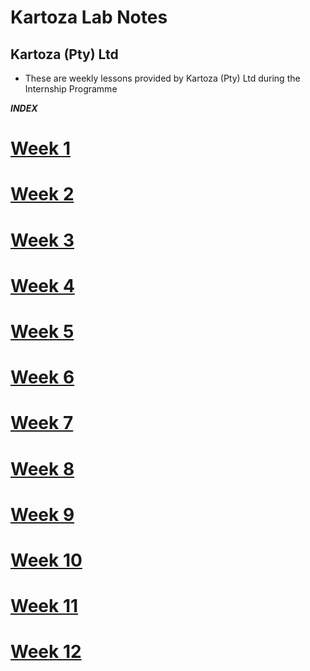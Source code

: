 # Kartoza Lab Notes

## Kartoza (Pty) Ltd 

- These are weekly lessons provided by Kartoza (Pty) Ltd during the Internship Programme    

***INDEX***

# [Week 1](./labNotes.md#week-1 'Work in Week 1')

# [Week 2](./labNotes.md#week-2 'Work in Week 2')

# [Week 3](./labNotes.md#week-3 'Work in Week 3')

# [Week 4](./labNotes.md#week-4 'Work in Week 4')

# [Week 5](./labNotes.md#week-5 'Work in Week 5')
        
# [Week 6](./labNotes.md#week-6 'Work in Week 6')

# [Week 7](./labNotes.md#week-7 'Work in Week 7')

# [Week 8](./labNotes.md#week-8 'Work in Week 8')

# [Week 9](./labNotes.md#week-9 'Work in Week 9')

# [Week 10](./labNotes.md#week-10 'Work in Week 10')

# [Week 11](./labNotes.md#week-11 'Work in Week 11')

# [Week 12](./labNotes.md#week-12 'Work in Week 12')

